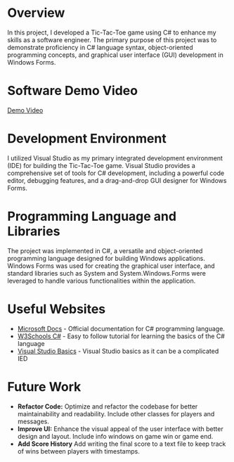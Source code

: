 # Overview

In this project, I developed a Tic-Tac-Toe game using C# to enhance my skills as a software engineer. The primary purpose of this project was to demonstrate proficiency in C# language syntax, object-oriented programming concepts, and graphical user interface (GUI) development in Windows Forms.

# Software Demo Video

[Demo Video](https://youtu.be/JjhV01kFilA)

# Development Environment

I utilized Visual Studio as my primary integrated development environment (IDE) for building the Tic-Tac-Toe game. Visual Studio provides a comprehensive set of tools for C# development, including a powerful code editor, debugging features, and a drag-and-drop GUI designer for Windows Forms.

# Programming Language and Libraries

The project was implemented in C#, a versatile and object-oriented programming language designed for building Windows applications. Windows Forms was used for creating the graphical user interface, and standard libraries such as System and System.Windows.Forms were leveraged to handle various functionalities within the application.

# Useful Websites

- [Microsoft Docs](https://docs.microsoft.com/en-us/dotnet/csharp/) - Official documentation for C# programming language.
- [W3Schools C#]([https://stackoverflow.com/](https://www.w3schools.com/cs/index.php)) - Easy to follow tutorial for learning the basics of the C# language
- [Visual Studio Basics](https://visualstudio.microsoft.com/vs/getting-started/) - Visual Studio basics as it can be a complicated IED

# Future Work

- **Refactor Code:** Optimize and refactor the codebase for better maintainability and readability. Include other classes for players and messages.
- **Improve UI:** Enhance the visual appeal of the user interface with better design and layout. Include info windows on game win or game end.
- **Add Score History** Add writing the final score to a text file to keep track of wins between players with timestamps.
